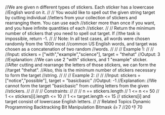 //We are given n different types of stickers. Each sticker has a lowercase 
//English word on it. 
//
// You would like to spell out the given string target by cutting individual 
//letters from your collection of stickers and rearranging them. You can use each 
//sticker more than once if you want, and you have infinite quantities of each 
//sticker. 
//
// Return the minimum number of stickers that you need to spell out target. If 
//the task is impossible, return -1. 
//
// Note: In all test cases, all words were chosen randomly from the 1000 most 
//common US English words, and target was chosen as a concatenation of two random 
//words. 
//
// 
// Example 1: 
//
// 
//Input: stickers = ["with","example","science"], target = "thehat"
//Output: 3
//Explanation:
//We can use 2 "with" stickers, and 1 "example" sticker.
//After cutting and rearrange the letters of those stickers, we can form the 
//target "thehat".
//Also, this is the minimum number of stickers necessary to form the target 
//string.
// 
//
// Example 2: 
//
// 
//Input: stickers = ["notice","possible"], target = "basicbasic"
//Output: -1
//Explanation:
//We cannot form the target "basicbasic" from cutting letters from the given 
//stickers.
// 
//
// 
// Constraints: 
//
// 
// n == stickers.length 
// 1 <= n <= 50 
// 1 <= stickers[i].length <= 10 
// 1 <= target.length <= 15 
// stickers[i] and target consist of lowercase English letters. 
// 
// Related Topics Dynamic Programming Backtracking Bit Manipulation Bitmask 👍 7
//20 👎 70
